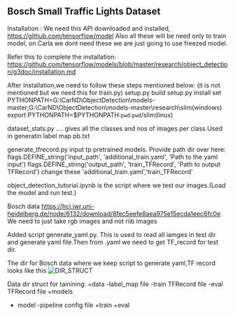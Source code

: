 ## Bosch Small Traffic Lights Dataset

Installation :
We need this API downloaded and installed, https://github.com/tensorflow/model
Also all these will be need only to train model, 
on Carla we dont need these we are just going to use freezed model.


Refer this to complete the installation:
https://github.com/tensorflow/models/blob/master/research/object_detection/g3doc/installation.md

After installation,we need to follow these steps mentioned below:
(it is not mentioned but we need this for train.py)
setup.py build
setup.py install
set PYTHONPATH=G:\CarND\ObjectDetection\models-master;G:\CarND\ObjectDetection\models-master\research\slim(windows)
export PYTHONPATH=$PYTHONPATH:`pwd`:`pwd`/slim(linux)

dataset_stats.py .... gives all the classes and nos of images per class
Used in generatin label map pb.txt

generate_tfrecord.py input tp pretrained models.
Provide path dir over here:
flags.DEFINE_string('input_path', 'additional_train.yaml', 'Path to the yaml input')
flags.DEFINE_string('output_path', 'train_TFRecord', 'Path to output TFRecord')
change these 'additional_train.yaml','train_TFRecord'

object_detection_tutorial.ipynb is the script where we test our images.(Load the model and run test.)

Bosch data
https://hci.iwr.uni-heidelberg.de/node/6132/download/8fec5eefe8aea975e15ecda1eec6fc0e
We need to just take rgb  images and not riib images

Added script generate_yaml.py. This is used to read all iamges in test dir and generate yaml file.Then from .yaml we need to get TF_record for test dir.


The dir for Bosch data where we keep script to generate yaml,TF record looks like this
![DIR_STRUCT](/img/img.jpg?raw=true "Optional Title")

Data dir struct for tainining:
+data
  -label_map file
  -train TFRecord file
  -eval TFRecord file
+models
  + model
    -pipeline config file
    +train
    +eval



